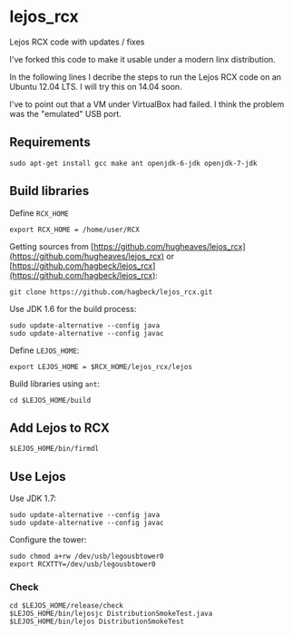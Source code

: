# lejos_rcx
Lejos RCX code with updates / fixes

I've forked this code to make it usable under a modern linx distribution.

In the following lines I decribe the steps to run the Lejos RCX code on an Ubuntu 12.04 LTS. I will try this on 14.04 soon.

I've to point out that a VM under VirtualBox had failed. I think the problem was the "emulated" USB port.

## Requirements

	sudo apt-get install gcc make ant openjdk-6-jdk openjdk-7-jdk

## Build libraries

Define `RCX_HOME`

	export RCX_HOME = /home/user/RCX

Getting sources from [https://github.com/hugheaves/lejos_rcx](https://github.com/hugheaves/lejos_rcx) or [https://github.com/hagbeck/lejos_rcx](https://github.com/hagbeck/lejos_rcx):

	git clone https://github.com/hagbeck/lejos_rcx.git

Use JDK 1.6 for the build process:

	sudo update-alternative --config java
	sudo update-alternative --config javac

Define `LEJOS_HOME`:

	export LEJOS_HOME = $RCX_HOME/lejos_rcx/lejos

Build libraries using `ant`:

	cd $LEJOS_HOME/build

## Add Lejos to RCX

	$LEJOS_HOME/bin/firmdl

## Use Lejos 

Use JDK 1.7:

	sudo update-alternative --config java
	sudo update-alternative --config javac

Configure the tower:

	sudo chmod a+rw /dev/usb/legousbtower0
	export RCXTTY=/dev/usb/legousbtower0


### Check

	cd $LEJOS_HOME/release/check
	$LEJOS_HOME/bin/lejosjc DistributionSmokeTest.java
	$LEJOS_HOME/bin/lejos DistributionSmokeTest


